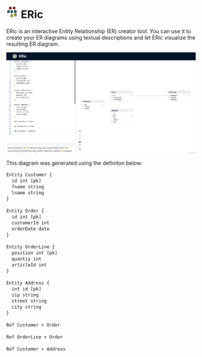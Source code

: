# <img src="src/logo.png" alt="logo" width="32"/> ERic	

ERic is an interactive Entity Relationship (ER) creator tool. You can use it to create your ER diagrams using textual descriptions and let ERic visualize the resulting ER diagram.

![eric.png](eric.png)

This diagram was generated using the definiton below:

```
Entity Customer {
  id int [pk]
  fname string
  lname string
}

Entity Order {
  id int [pk]
  customerId int
  orderDate date
}

Entity OrderLine {
  position int [pk]
  quantiy int
  articleId int
}

Entity Address {
  int id [pk]
  zip string
  street string
  city string  
}

Ref Customer > Order

Ref OrderLine > Order

Ref Customer > Address
```